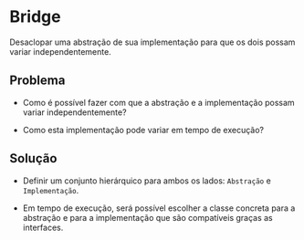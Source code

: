 # Bridge

Desaclopar uma abstração de sua implementação para que os dois possam variar independentemente.

## Problema

- Como é possível fazer com que a abstração e a implementação possam variar independentemente?

- Como esta implementação pode variar em tempo de execução?

## Solução

- Definir um conjunto hierárquico para ambos os lados: `Abstração` e `Implementação`.

- Em tempo de execução, será possível escolher a classe concreta para a abstração e para a implementação que são compatíveis graças as interfaces.